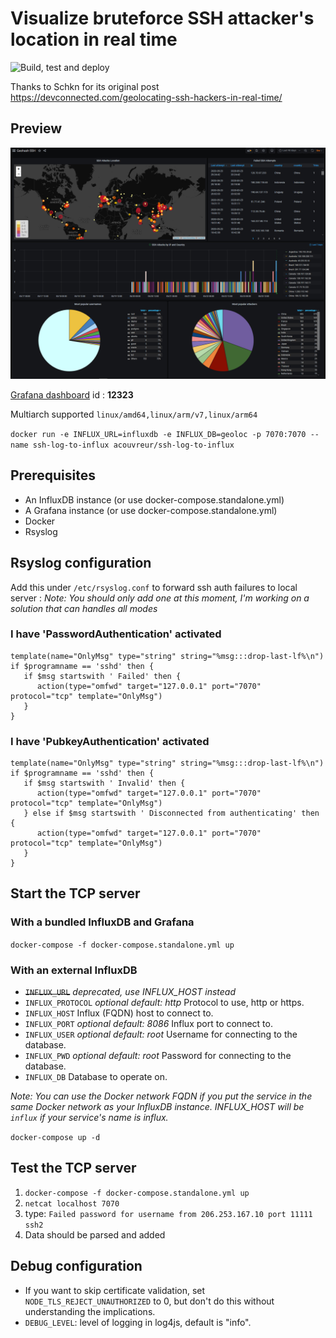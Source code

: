 # Visualize bruteforce SSH attacker's location in real time

![Build, test and deploy](https://github.com/acouvreur/ssh-log-to-influx/workflows/Build,%20test%20and%20deploy/badge.svg)

Thanks to Schkn for its original post https://devconnected.com/geolocating-ssh-hackers-in-real-time/

## Preview

![Dashboard](./dashboard.png)

[Grafana dashboard](https://grafana.com/grafana/dashboards/12323) id : __12323__

Multiarch supported `linux/amd64,linux/arm/v7,linux/arm64`

`docker run -e INFLUX_URL=influxdb -e INFLUX_DB=geoloc -p 7070:7070 --name ssh-log-to-influx acouvreur/ssh-log-to-influx`

## Prerequisites

- An InfluxDB instance (or use docker-compose.standalone.yml)
- A Grafana instance (or use docker-compose.standalone.yml)
- Docker
- Rsyslog

## Rsyslog configuration

Add this under `/etc/rsyslog.conf` to forward ssh auth failures to local server :
*Note: You should only add one at this moment, I'm working on a solution that can handles all modes*

### I have 'PasswordAuthentication' activated

```
template(name="OnlyMsg" type="string" string="%msg:::drop-last-lf%\n")
if $programname == 'sshd' then {
   if $msg startswith ' Failed' then {
      action(type="omfwd" target="127.0.0.1" port="7070" protocol="tcp" template="OnlyMsg")
   }
}
```


### I have 'PubkeyAuthentication' activated

```
template(name="OnlyMsg" type="string" string="%msg:::drop-last-lf%\n")
if $programname == 'sshd' then {
   if $msg startswith ' Invalid' then {
      action(type="omfwd" target="127.0.0.1" port="7070" protocol="tcp" template="OnlyMsg")
   } else if $msg startswith ' Disconnected from authenticating' then {
      action(type="omfwd" target="127.0.0.1" port="7070" protocol="tcp" template="OnlyMsg")
   }
}
```

## Start the TCP server

### With a bundled InfluxDB and Grafana

`docker-compose -f docker-compose.standalone.yml up`

### With an external InfluxDB

- ~~`INFLUX_URL`~~ *deprecated, use INFLUX_HOST instead*
- `INFLUX_PROTOCOL` *optional* *default: http* Protocol to use, http or https.
- `INFLUX_HOST` Influx (FQDN) host to connect to.
- `INFLUX_PORT` *optional* *default: 8086* Influx port to connect to.
- `INFLUX_USER` *optional* *default: root* Username for connecting to the database.
- `INFLUX_PWD` *optional* *default: root* Password for connecting to the database.
- `INFLUX_DB` Database to operate on.

*Note: You can use the Docker network FQDN if you put the service in the same Docker network as your InfluxDB instance. INFLUX_HOST will be `influx` if your service's name is influx.*

`docker-compose up -d`

## Test the TCP server

1. `docker-compose -f docker-compose.standalone.yml up`
2. `netcat localhost 7070`
3. type: `Failed password for username from 206.253.167.10 port 11111 ssh2`
4. Data should be parsed and added

## Debug configuration

* If you want to skip certificate validation, set `NODE_TLS_REJECT_UNAUTHORIZED` to 0, but don't do this without understanding the implications.
* `DEBUG_LEVEL`: level of logging in log4js, default is "info".
